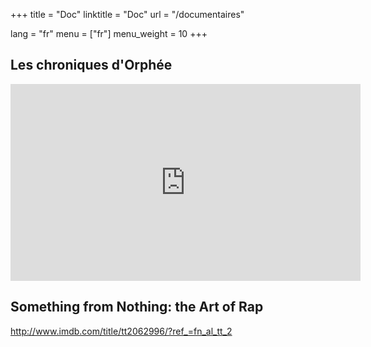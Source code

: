 +++
title = "Doc"
linktitle = "Doc"
url = "/documentaires"

lang = "fr"
menu = ["fr"]
menu_weight = 10
+++

## Les chroniques d'Orphée
<iframe width="560" height="315" src="https://www.youtube.com/embed/FF4B90WXw2E" frameborder="0" allowfullscreen></iframe>

## Something from Nothing: the Art of Rap
http://www.imdb.com/title/tt2062996/?ref_=fn_al_tt_2